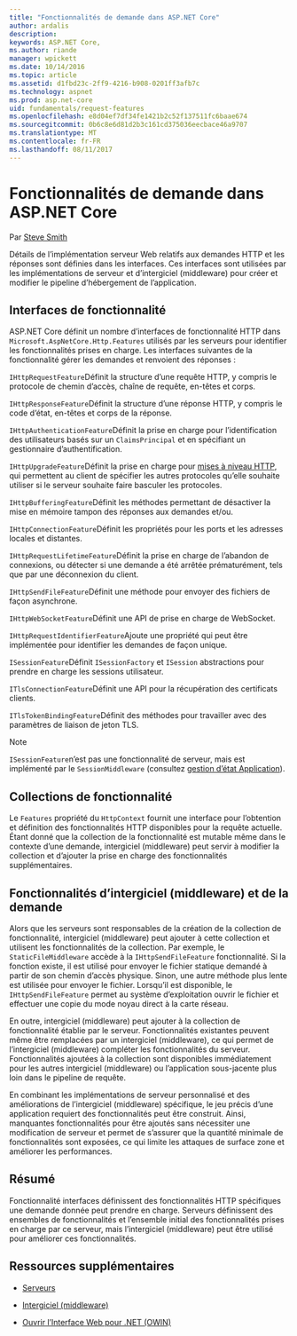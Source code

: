 ```yaml
---
title: "Fonctionnalités de demande dans ASP.NET Core"
author: ardalis
description: 
keywords: ASP.NET Core,
ms.author: riande
manager: wpickett
ms.date: 10/14/2016
ms.topic: article
ms.assetid: d1fbd23c-2ff9-4216-b908-0201ff3afb7c
ms.technology: aspnet
ms.prod: asp.net-core
uid: fundamentals/request-features
ms.openlocfilehash: e8d04ef7df34fe1421b2c52f137511fc6baae674
ms.sourcegitcommit: 0b6c8e6d81d2b3c161cd375036eecbace46a9707
ms.translationtype: MT
ms.contentlocale: fr-FR
ms.lasthandoff: 08/11/2017
---
```

# <a name="request-features-in-aspnet-core"></a>Fonctionnalités de demande dans ASP.NET Core

Par [Steve Smith](http://ardalis.com)

Détails de l’implémentation serveur Web relatifs aux demandes HTTP et les réponses sont définies dans les interfaces. Ces interfaces sont utilisées par les implémentations de serveur et d’intergiciel (middleware) pour créer et modifier le pipeline d’hébergement de l’application.

## <a name="feature-interfaces"></a>Interfaces de fonctionnalité

ASP.NET Core définit un nombre d’interfaces de fonctionnalité HTTP dans `Microsoft.AspNetCore.Http.Features` utilisés par les serveurs pour identifier les fonctionnalités prises en charge. Les interfaces suivantes de la fonctionnalité gérer les demandes et renvoient des réponses :

`IHttpRequestFeature`Définit la structure d’une requête HTTP, y compris le protocole de chemin d’accès, chaîne de requête, en-têtes et corps.

`IHttpResponseFeature`Définit la structure d’une réponse HTTP, y compris le code d’état, en-têtes et corps de la réponse.

`IHttpAuthenticationFeature`Définit la prise en charge pour l’identification des utilisateurs basés sur un `ClaimsPrincipal` et en spécifiant un gestionnaire d’authentification.

`IHttpUpgradeFeature`Définit la prise en charge pour [mises à niveau HTTP](https://tools.ietf.org/html/rfc2616.html#section-14.42), qui permettent au client de spécifier les autres protocoles qu’elle souhaite utiliser si le serveur souhaite faire basculer les protocoles.

`IHttpBufferingFeature`Définit les méthodes permettant de désactiver la mise en mémoire tampon des réponses aux demandes et/ou.

`IHttpConnectionFeature`Définit les propriétés pour les ports et les adresses locales et distantes.

`IHttpRequestLifetimeFeature`Définit la prise en charge de l’abandon de connexions, ou détecter si une demande a été arrêtée prématurément, tels que par une déconnexion du client.

`IHttpSendFileFeature`Définit une méthode pour envoyer des fichiers de façon asynchrone.

`IHttpWebSocketFeature`Définit une API de prise en charge de WebSocket.

`IHttpRequestIdentifierFeature`Ajoute une propriété qui peut être implémentée pour identifier les demandes de façon unique.

`ISessionFeature`Définit `ISessionFactory` et `ISession` abstractions pour prendre en charge les sessions utilisateur.

`ITlsConnectionFeature`Définit une API pour la récupération des certificats clients.

`ITlsTokenBindingFeature`Définit des méthodes pour travailler avec des paramètres de liaison de jeton TLS.

> [!NOTE]
> `ISessionFeature`n’est pas une fonctionnalité de serveur, mais est implémenté par le `SessionMiddleware` (consultez [gestion d’état Application](app-state.md)).

## <a name="feature-collections"></a>Collections de fonctionnalité

Le `Features` propriété du `HttpContext` fournit une interface pour l’obtention et définition des fonctionnalités HTTP disponibles pour la requête actuelle. Étant donné que la collection de la fonctionnalité est mutable même dans le contexte d’une demande, intergiciel (middleware) peut servir à modifier la collection et d’ajouter la prise en charge des fonctionnalités supplémentaires.

## <a name="middleware-and-request-features"></a>Fonctionnalités d’intergiciel (middleware) et de la demande

Alors que les serveurs sont responsables de la création de la collection de fonctionnalité, intergiciel (middleware) peut ajouter à cette collection et utilisent les fonctionnalités de la collection. Par exemple, le `StaticFileMiddleware` accède à la `IHttpSendFileFeature` fonctionnalité. Si la fonction existe, il est utilisé pour envoyer le fichier statique demandé à partir de son chemin d’accès physique. Sinon, une autre méthode plus lente est utilisée pour envoyer le fichier. Lorsqu’il est disponible, le `IHttpSendFileFeature` permet au système d’exploitation ouvrir le fichier et effectuer une copie du mode noyau direct à la carte réseau.

En outre, intergiciel (middleware) peut ajouter à la collection de fonctionnalité établie par le serveur. Fonctionnalités existantes peuvent même être remplacées par un intergiciel (middleware), ce qui permet de l’intergiciel (middleware) compléter les fonctionnalités du serveur. Fonctionnalités ajoutées à la collection sont disponibles immédiatement pour les autres intergiciel (middleware) ou l’application sous-jacente plus loin dans le pipeline de requête.

En combinant les implémentations de serveur personnalisé et des améliorations de l’intergiciel (middleware) spécifique, le jeu précis d’une application requiert des fonctionnalités peut être construit. Ainsi, manquantes fonctionnalités pour être ajoutés sans nécessiter une modification de serveur et permet de s’assurer que la quantité minimale de fonctionnalités sont exposées, ce qui limite les attaques de surface zone et améliorer les performances.

## <a name="summary"></a>Résumé

Fonctionnalité interfaces définissent des fonctionnalités HTTP spécifiques une demande donnée peut prendre en charge. Serveurs définissent des ensembles de fonctionnalités et l’ensemble initial des fonctionnalités prises en charge par ce serveur, mais l’intergiciel (middleware) peut être utilisé pour améliorer ces fonctionnalités.

## <a name="additional-resources"></a>Ressources supplémentaires

* [Serveurs](servers/index.md)

* [Intergiciel (middleware)](middleware.md)

* [Ouvrir l’Interface Web pour .NET (OWIN)](owin.md)
